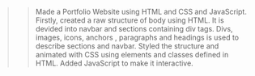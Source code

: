 >>  Made a Portfolio Website using HTML and CSS and JavaScript.
>>  Firstly, created a raw structure of body using HTML.
>>  It is devided into navbar and sections containing div tags.
>>  Divs, images, icons, anchors , paragraphs and headings is used to describe sections and navbar.
>>  Styled the structure and animated with CSS using elements and classes defined in HTML.
>>  Added JavaScript to make it interactive.
